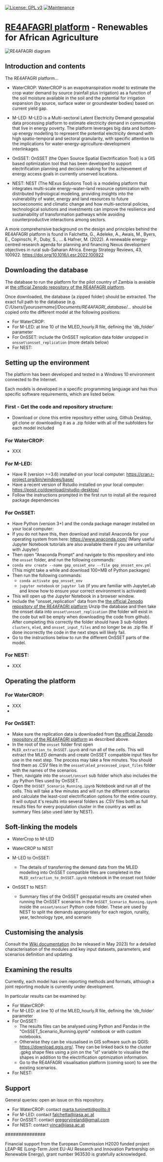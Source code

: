 [![License: GPL v3](https://img.shields.io/badge/License-GPLv3-blue.svg)](https://www.gnu.org/licenses/gpl-3.0) [![Maintenance](https://img.shields.io/badge/Maintained%3F-yes-green.svg)](https://GitHub.com/Naereen/StrapDown.js/graphs/commit-activity)

# [RE4AFAGRI platform](https://sites.google.com/view/re4afagri/home) - Renewables for African Agriculture

![RE4AFAGRI diagram](https://lh3.googleusercontent.com/ND7Ld9by5HOwWia1uvTGOSSmReCPBgf1iw_DRAmuF-SfSIzI1gVno6V68P4lbNYLpog=w2400)

####
## Introduction and contents

The RE4AFAGRI platform...

- WaterCROP: WaterCROP is an evapotranspiration model to estimate the crop water demand by source (rainfall plus irrigation) as a function of the soil moisture available in the soil and the potential for irrigation expansion (by source, surface water or groundwater bodies) based on current yield gap.

- M-LED: M-LED is a Multi-sectoral Latent Electricity Demand geospatial data processing platform to estimate electricity demand in communities that live in energy poverty. The platform leverages big data and bottom-up energy modelling to represent the potential electricity demand with high spatio-temporal and sectoral granularity, with specific attention to the implications for water-energy-agriculture-development interlinkages.  

- OnSSET: OnSSET (the Open Source Spatial Electrification Tool) is a GIS based optimization tool that has been developed to support electrification planning and decision making for the achievement of energy access goals in currently unserved locations. 

- NEST: NEST (The NExus Solutions Tool) is a modeling platform that integrates multi-scale energy–water–land resource optimization with distributed hydrological modeling, providing  insights into the vulnerability of water, energy and land resources to future socioeconomic and climatic change and how multi-sectoral policies, technological solutions and investments can improve the resilience and sustainability of transformation pathways while avoiding counterproductive interactions among sectors. 

A more comprehensive background on the design and principles behind the RE4AFAGRI platform is found in Falchetta, G., Adeleke, A., Awais, M., Byers, E., Copinschi, P., Duby, S., ... & Hafner, M. (2022). A renewable energy-centred research agenda for planning and financing Nexus development objectives in rural sub-Saharan Africa. Energy Strategy Reviews, 43, 100922. https://doi.org/10.1016/j.esr.2022.100922

## Downloading the database

The database to run the platform for the pilot country of Zambia is avaiable at [the official Zenodo repository of the RE4AFAGRI platform](https://doi.org/10.5281/zenodo.7534846). 

Once downloaded, the database (a zipped folder) should be extracted. The exact full path to the database (e.g. *C:/Users/[yourusername]/Documents/RE4AFAGRI_database/...* should be copied onto the different model at the following positions:

- For WaterCROP:
- For M-LED: at line 10 of the MLED_hourly.R file, defining the 'db_folder' parameter
- For OnSSET: include the OnSSET replication data folder unzipped in `onsset\onsset_replication` (more details below)
- For NEST:

## Setting up the environment

The platform has been developed and tested in a Windows 10 environment connected to the Internet.

Each models is developed in a specific programming language and has thus specific software requirements, which are listed below.

### First - Get the code and repository structure:
- Download or clone this entire repository either using, Github Desktop, git clone or downloading it as a .zip folder with all of the subfolders for each model included 

### For WaterCROP:
  - XXX

### For M-LED:
  - Have R (version >=3.6) installed on your local computer: https://cran.r-project.org/bin/windows/base/
  - Have a recent version of Rstudio installed on your local computer: https://posit.co/download/rstudio-desktop/
  - Follow the instructions prompted in the first run to install all the required package dependencies

### For OnSSET:
  - Have Python (version 3+) and the conda package manager installed on your local computer:
  - If you do not have this, then download and install Anaconda for your operating system from here: https://www.anaconda.com/ (Many useful Jupyter Notebook tutorials are also available there if you are unfamiliar with Jupyter)
  - Then open "Anaconda Prompt" and navigate to this repository and into the `onsset` folder, and run the following commands:
  - `conda env create --name gep_onsset_env --file gep_onsset_env.yml` (This might take a while and download 100+MB of Python packages)
  - Then run the following commands:
    - `conda activate gep_onsset_env`
    - `jupyter notebook` or `jupyter lab` (if you are familiar with JupyterLab and know how to ensure your correct environment is activated)
  - This will open up the Jupyter Notebook in a browser window. 
  - Include the "onsset_replication" data from the [the official Zenodo repository of the RE4AFAGRI platform](https://doi.org/10.5281/zenodo.7534846) Unzip the database and then take the onsset data into `onsset\onsset_replication` (the folder will exist in the code but will be empty when downloading the code from github). After completing this correctly the folder should have 3 sub-folders `clusters`, `mled`, and `onsset_input_files` and no longer be as .zip file. If done incorrectly the code in the next steps will likely fail.
  - Go to the instructions below to run the different OnSSET parts of the model.

### For NEST:
  - XXX
  
## Operating the platform

### For WaterCROP:
  - XXX
  - 
### For OnSSET:
- Make sure the replication data is downloaded from [the official Zenodo repository of the RE4AFAGRI platform](https://doi.org/10.5281/zenodo.7534846) as described above. 
- In the root of the `onsset` folder first open `MLED_extraction_to_OnSSET.ipynb` and run all of the cells. This will extract the MLED demands and create OnSSET compatible input files for use in the next step. The process may take a few minutes. You should find them as .CSV files in the `onsset\mled_processed_input_files` folder with the names of the scenarios.
- Then, navigate into the `onsset/onsset` sub folder which also includes the .py Python files used by OnSSET.
- Open the `OnSSET_Scenario_Running.ipynb` Notebook and run all of the cells. This will take a few minutes and will run the different scenarios and calculate the least-cost electrification options for the entire country. It will output it's results into several folders as .CSV files both as full results files for every population cluster in the country as well as summary files (also used later by NEST). 

## Soft-linking the models

- WaterCrop to M-LED


- WaterCROP to NEST


- M-LED to OnSSET: 
  - The details of transferring the demand data from the MLED modelling into OnSSET compatible files are completed in the `MLED_extraction_to_OnSSET.ipynb` notebook in the onsset root folder

- OnSSET to NEST: 
  - Summary files of the OnSSET geospatial results are created when running the OnSSET scenarios in the `OnSSET_Scenario_Running.ipynb` inside the `onsset/onsset` Python code folder. These are used by NEST to split the demands appropriately for each region, rurality, year, technology type, and scenario


## Customising the analysis

Consult the [Wiki documentation](https://github.com/iiasa/RE4AFAGRI_platform/wiki) (to be released in May 2023) for a detailed characterisation of the modules and key input datasets, parameters, and scenarios definition and updating.

## Examining the results

Currently, each model has own reporting methods and formats, although a joint reporting module is currently under development. 

In particular results can be examined by:

- For WaterCROP:
- For M-LED: at line 10 of the MLED_hourly.R file, defining the 'db_folder' parameter
- For OnSSET: 
  - The results files can be analysed using Python and Pandas in the "OnSSET_Scenario_Running.ipynb" notebook or with custom notebooks. 
  - Otherwise they can be visusalised in GIS software such as QGIS: https://download.qgis.org/. They can be linked back to the cluster .gpkg shape files using a join on the "id" variable to visualise the shapes in addition to the electrification optimization information. 
  - Go to the RE4AFAGRI visualisation platform (coming soon) to see the existing scenarios. 
- For NEST:

## Support

General queries: open an issue on this repository.

- For WaterCROP: contact marta.tuninetti@polito.it
- For M-LED: contact falchetta@iiasa.ac.at
- For OnSSET: contact gregoryireland@gmail.com
- For NEST: contact vinca@iiasa.ac.at

###############

Financial support from the European Commission H2020 funded project LEAP-RE (Long-Term Joint EU-AU Research and Innovation Partnership on Renewable Energy), grant number 963530 is gratefully acknowledged.
